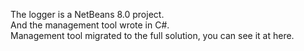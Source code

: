 The logger is a NetBeans 8.0 project.
<br>
And the management tool wrote in C#.
<br>
Management tool migrated to the full solution, you can see it at here.